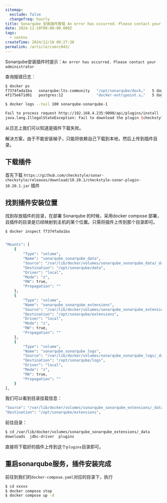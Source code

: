 ```yaml
---
sitemap:
  exclude: false
  changefreq: hourly
title: Sonarqube 安装插件报错 An error has occurred. Please contact your administrator
date: 2024-12-10T00:00:00.000Z
tags:
  - centos
createTime: 2024/12/10 09:27:38
permalink: /article/cxmrc043/
---
```



Sonarqube安装插件时提示：`An error has occurred. Please contact your administrator`


查询报错日志：

```sh
$ docker ps
f7374fada1ba   sonarqube:lts-community   "/opt/sonarqube/dock…"   5 days ago   Up 4 minutes   0.0.0.0:9000->9000/tcp, :::9000->9000/tcp   sonarqube-sonarqube-1
4f175e671d01   postgres:12               "docker-entrypoint.s…"   5 days ago   Up 4 minutes   5432/tcp                                    sonarqube-db-1

$ docker logs --tail 100 sonarqube-sonarqube-1

Fail to process request http://192.168.4.235:9000/api/plugins/install
java.lang.IllegalStateException: Fail to download the plugin (checkstyle, version 10.20.1) from https://github.com/checkstyle/sonar-checkstyle/releases/download/10.20.1/checkstyle-sonar-plugin-10.20.1.jar (error is : Fail to download: https://github.com/checkstyle/sonar-checkstyle/releases/download/10.20.1/checkstyle-sonar-plugin-10.20.1.jar)

```

从日志上我们可以知道是插件下载失败。

解决方案，由于不能安装梯子，只能将依赖自己下载到本地，然后上传到插件目录。


## 下载插件

首先下载 `https://github.com/checkstyle/sonar-checkstyle/releases/download/10.20.1/checkstyle-sonar-plugin-10.20.1.jar` 插件

## 找到插件安装位置

找到存放插件的目录，在部署 Sonarqube 的时候，采用docker compose 部署，且插件的目录是已经映射到主机的某个位置。只需将插件上传到那个目录即可。

```sh
$ docker inspect f7374fada1ba


"Mounts": [
    {
        "Type": "volume",
        "Name": "sonarqube_sonarqube_data",
        "Source": "/var/lib/docker/volumes/sonarqube_sonarqube_data/_data",
        "Destination": "/opt/sonarqube/data",
        "Driver": "local",
        "Mode": "z",
        "RW": true,
        "Propagation": ""
    },
    {
        "Type": "volume",
        "Name": "sonarqube_sonarqube_extensions",
        "Source": "/var/lib/docker/volumes/sonarqube_sonarqube_extensions/_data",
        "Destination": "/opt/sonarqube/extensions",
        "Driver": "local",
        "Mode": "z",
        "RW": true,
        "Propagation": ""
    },
    {
        "Type": "volume",
        "Name": "sonarqube_sonarqube_logs",
        "Source": "/var/lib/docker/volumes/sonarqube_sonarqube_logs/_data",
        "Destination": "/opt/sonarqube/logs",
        "Driver": "local",
        "Mode": "z",
        "RW": true,
        "Propagation": ""
    }
],

```

我们可以看到目录挂载信息：

```sh
"Source": "/var/lib/docker/volumes/sonarqube_sonarqube_extensions/_data",
"Destination": "/opt/sonarqube/extensions",
```
前往目录：

```sh
$ cd /var/lib/docker/volumes/sonarqube_sonarqube_extensions/_data
downloads  jdbc-driver  plugins
```

直接将下载好的插件上传到这个`plugins`目录即可。

## 重启sonarqube服务，插件安装完成

前往到我们的`docker-compose.yaml`对应的目录下，执行

```sh
$ cd xxxxx
$ docker compose stop
$ docker compose up -d
```






